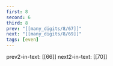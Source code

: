```yaml
---
first: 8
second: 6
third: 8
prev: "[[many_digits/8/67]]"
next: "[[many_digits/8/69]]"
tags: [even]
---
```

prev2-in-text: [[66]]
next2-in-text: [[70]]

